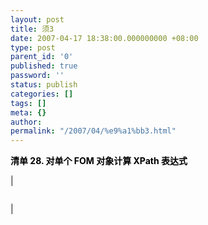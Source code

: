 ```yaml
---
layout: post
title: 须3
date: 2007-04-17 18:38:00.000000000 +08:00
type: post
parent_id: '0'
published: true
password: ''
status: publish
categories: []
tags: []
meta: {}
author: 
permalink: "/2007/04/%e9%a1%bb3.html"
---
```

 **<font color="#000000">清单 28. 对单个 FOM 对象计算 XPath 表达式</font>**

| 
```

```
 |

